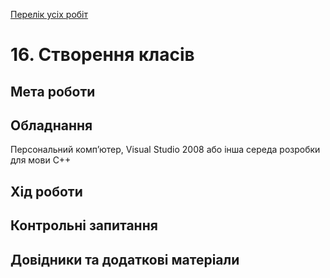 [Перелік усіх робіт](README.md)

# 16. Створення класів

## Мета роботи 



## Обладнання

Персональний комп’ютер, Visual Studio 2008 або інша середа розробки для мови C++

## Хід роботи

## Контрольні запитання


## Довідники та додаткові матеріали